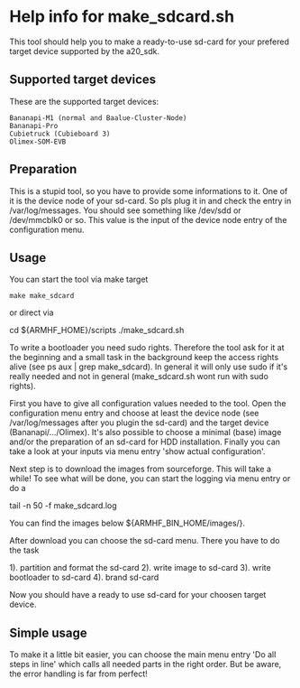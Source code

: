 Help info for make_sdcard.sh
============================

This tool should help you to make a ready-to-use sd-card for your prefered target device supported
by the a20_sdk.


Supported target devices
------------------------

These are the supported target devices:

	Bananapi-M1 (normal and Baalue-Cluster-Node)
	Bananapi-Pro
	Cubietruck (Cubieboard 3)
	Olimex-SOM-EVB


Preparation
-----------

This is a stupid tool, so you have to provide some informations to it. One of it is the device
node of your sd-card. So pls plug it in and check the entry in /var/log/messages. You should see
something like /dev/sdd or /dev/mmcblk0 or so. This value is the input of the device node entry
of the configuration menu.


Usage
-----

You can start the tool via make target

    make make_sdcard

or direct via

   cd ${ARMHF_HOME}/scripts
   ./make_sdcard.sh

To write a bootloader you need sudo rights. Therefore the tool ask for it at the beginning and a
small task in the background keep the access rights alive (see ps aux | grep make_sdcard). In
general it will only use sudo if it's really needed and not in general (make_sdcard.sh wont run
with sudo rights).

First you have to give all configuration values needed to the tool. Open the configuration menu
entry and choose at least the device node (see /var/log/messages after you plugin the sd-card)
and the target device (Bananapi/.../Olimex). It's also possible to choose a minimal (base) image
and/or the preparation of an sd-card for HDD installation. Finally you can take a look at your
inputs via menu entry 'show actual configuration'.

Next step is to download the images from sourceforge. This will take a while! To see what will
be done, you can start the logging via menu entry or do a

   tail -n 50 -f make_sdcard.log

You can find the images below ${ARMHF_BIN_HOME/images/}.

After download you can choose the sd-card menu. There you have to do the task

   1). partition and format the sd-card
   2). write image to sd-card
   3). write bootloader to sd-card
   4). brand sd-card

Now you should have a ready to use sd-card for your choosen target device.


Simple usage
------------

To make it a little bit easier, you can choose the main menu entry 'Do all steps in line' which
calls all needed parts in the right order. But be aware, the error handling is far from perfect!



